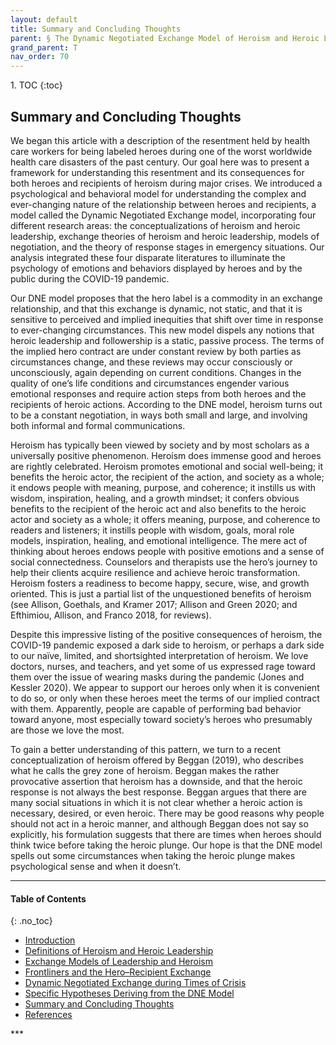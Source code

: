 ```yaml
---
layout: default
title: Summary and Concluding Thoughts 
parent: § The Dynamic Negotiated Exchange Model of Heroism and Heroic Leadership - Lessons From the COVID-19 Pandemic  
grand_parent: T 
nav_order: 70
---
```

<style>
.dont-break-out {
  /* These are technically the same, but use both */
  overflow-wrap: break-word;
  word-wrap: break-word;

  -ms-word-break: break-all;
  /* This is the dangerous one in WebKit, as it breaks things wherever */
  word-break: break-all;
  /* Instead use this non-standard one: */
  word-break: break-word;
}
</style>

<div class="dont-break-out" markdown="1">
1. TOC
{:toc}

## Summary and Concluding Thoughts 
We began this article with a description of the resentment held by health care workers for being labeled heroes during one of the worst worldwide health care disasters of the past century.  Our goal here was to present a framework for understanding this resentment and its consequences for both heroes and recipients of heroism during major crises. We introduced a psychological and behavioral model for understanding the complex and ever-changing nature of the relationship between heroes and recipients, a model called the Dynamic Negotiated Exchange model, incorporating four different research areas: the conceptualizations of heroism and heroic leadership, exchange theories of heroism and heroic leadership, models of negotiation, and the theory of response stages in emergency situations. Our analysis integrated these four disparate literatures to illuminate the psychology of emotions and behaviors displayed by heroes and by the public during the COVID-19 pandemic. 

Our DNE model proposes that the hero label is a commodity in an exchange relationship, and that this exchange is dynamic, not static, and that it is sensitive to perceived and implied inequities that shift over time in response to ever-changing circumstances. This new model dispels any notions that heroic leadership and followership is a static, passive process. The terms of the implied hero contract are under constant review by both parties as circumstances change, and these reviews may occur consciously or unconsciously, again depending on current conditions. Changes in the quality of one’s life conditions and circumstances engender various emotional responses and require action steps from both heroes and the recipients of heroic actions. According to the DNE model, heroism turns out to be a constant negotiation, in ways both small and large, and involving both informal and formal communications. 

Heroism has typically been viewed by society and by most scholars as a universally positive phenomenon. Heroism does immense good and heroes are rightly celebrated. Heroism promotes emotional and social well-being; it benefits the heroic actor, the recipient of the action, and society as a whole; it endows people with meaning, purpose, and coherence; it instills us with wisdom, inspiration, healing, and a growth mindset; it confers obvious benefits to the recipient of the heroic act and also benefits to the heroic actor and society as a whole; it offers meaning, purpose, and coherence to readers and listeners; it instills people with wisdom, goals, moral role models, inspiration, healing, and emotional intelligence. The mere act of thinking about heroes endows people with positive emotions and a sense of social connectedness. Counselors and therapists use the hero’s journey to help their clients acquire resilience and achieve heroic transformation. Heroism fosters a readiness to become happy, secure, wise, and growth oriented.  This is just a partial list of the unquestioned benefits of heroism (see Allison, Goethals, and Kramer 2017; Allison and Green 2020; and Efthimiou, Allison, and Franco 2018, for reviews).

Despite this impressive listing of the positive consequences of heroism, the COVID-19 pandemic exposed a dark side to heroism, or perhaps a dark side to our naïve, limited, and shortsighted interpretation of heroism. We love doctors, nurses, and teachers, and yet some of us expressed rage toward them over the issue of wearing masks during the pandemic (Jones and Kessler 2020). We appear to support our heroes only when it is convenient to do so, or only when these heroes meet the terms of our implied contract with them. Apparently, people are capable of performing bad behavior toward anyone, most especially toward society’s heroes who presumably are those we love the most.

To gain a better understanding of this pattern, we turn to a recent conceptualization of heroism offered by Beggan (2019), who describes what he calls the grey zone of heroism. Beggan makes the rather provocative assertion that heroism has a downside, and that the heroic response is not always the best response. Beggan argues that there are many social situations in which it is not clear whether a heroic action is necessary, desired, or even heroic. There may be good reasons why people should not act in a heroic manner, and although Beggan does not say so explicitly, his formulation suggests that there are times when heroes should think twice before taking the heroic plunge. Our hope is that the DNE model spells out some circumstances when taking the heroic plunge makes psychological sense and when it doesn’t.

***
#### Table of Contents
{: .no_toc}

<ul><li> <a href="/docs/T/the-dynamic-negotiated-exchange-model-of-heroism-and-heroic-leadership-lessons-from-the-covid-19-pandemic-1/">Introduction</a></li><li> <a href="/docs/T/the-dynamic-negotiated-exchange-model-of-heroism-and-heroic-leadership-lessons-from-the-covid-19-pandemic-2/">Definitions of Heroism and Heroic Leadership</a></li><li> <a href="/docs/T/the-dynamic-negotiated-exchange-model-of-heroism-and-heroic-leadership-lessons-from-the-covid-19-pandemic-3/">Exchange Models of Leadership and Heroism</a></li><li> <a href="/docs/T/the-dynamic-negotiated-exchange-model-of-heroism-and-heroic-leadership-lessons-from-the-covid-19-pandemic-4/">Frontliners and the Hero–Recipient Exchange</a></li><li> <a href="/docs/T/the-dynamic-negotiated-exchange-model-of-heroism-and-heroic-leadership-lessons-from-the-covid-19-pandemic-5/">Dynamic Negotiated Exchange during Times of Crisis</a></li><li> <a href="/docs/T/the-dynamic-negotiated-exchange-model-of-heroism-and-heroic-leadership-lessons-from-the-covid-19-pandemic-6/">Specific Hypotheses Deriving from the DNE Model</a></li><li> <a href="/docs/T/the-dynamic-negotiated-exchange-model-of-heroism-and-heroic-leadership-lessons-from-the-covid-19-pandemic-7/">Summary and Concluding Thoughts</a></li><li> <a href="/docs/T/the-dynamic-negotiated-exchange-model-of-heroism-and-heroic-leadership-lessons-from-the-covid-19-pandemic-8/">References</a></li></ul>
***


</div>
